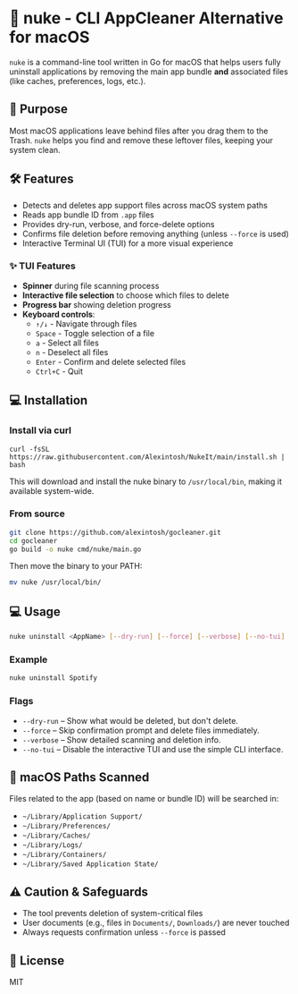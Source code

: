 # 🧹 nuke - CLI AppCleaner Alternative for macOS

`nuke` is a command-line tool written in Go for macOS that helps users fully uninstall applications by removing the main app bundle **and** associated files (like caches, preferences, logs, etc.).

## 📌 Purpose

Most macOS applications leave behind files after you drag them to the Trash. `nuke` helps you find and remove these leftover files, keeping your system clean.

## 🛠 Features

- Detects and deletes app support files across macOS system paths
- Reads app bundle ID from `.app` files
- Provides dry-run, verbose, and force-delete options
- Confirms file deletion before removing anything (unless `--force` is used)
- Interactive Terminal UI (TUI) for a more visual experience

### ✨ TUI Features

- **Spinner** during file scanning process
- **Interactive file selection** to choose which files to delete
- **Progress bar** showing deletion progress
- **Keyboard controls**:
  - `↑/↓` - Navigate through files
  - `Space` - Toggle selection of a file
  - `a` - Select all files
  - `n` - Deselect all files
  - `Enter` - Confirm and delete selected files
  - `Ctrl+C` - Quit

## 💻 Installation

### Install via curl
`curl -fsSL https://raw.githubusercontent.com/Alexintosh/NukeIt/main/install.sh | bash`

This will download and install the nuke binary to `/usr/local/bin`, making it available system-wide.

### From source

```bash
git clone https://github.com/alexintosh/gocleaner.git
cd gocleaner
go build -o nuke cmd/nuke/main.go
```

Then move the binary to your PATH:

```bash
mv nuke /usr/local/bin/
```

## 💻 Usage

```bash
nuke uninstall <AppName> [--dry-run] [--force] [--verbose] [--no-tui]
```

### Example

```bash
nuke uninstall Spotify
```

### Flags

- `--dry-run` – Show what would be deleted, but don't delete.
- `--force` – Skip confirmation prompt and delete files immediately.
- `--verbose` – Show detailed scanning and deletion info.
- `--no-tui` – Disable the interactive TUI and use the simple CLI interface.

## 📂 macOS Paths Scanned

Files related to the app (based on name or bundle ID) will be searched in:

- `~/Library/Application Support/`
- `~/Library/Preferences/`
- `~/Library/Caches/`
- `~/Library/Logs/`
- `~/Library/Containers/`
- `~/Library/Saved Application State/`

## ⚠️ Caution & Safeguards

- The tool prevents deletion of system-critical files
- User documents (e.g., files in `Documents/`, `Downloads/`) are never touched
- Always requests confirmation unless `--force` is passed

## 📝 License

MIT 